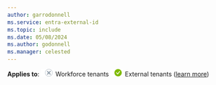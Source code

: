 ```yaml
---
author: garrodonnell
ms.service: entra-external-id
ms.topic: include
ms.date: 05/08/2024
ms.author: godonnell
ms.manager: celested
---
```


**Applies to**: ![White circle with a gray X symbol.](media/applies-to/applies-to-no.png) Workforce tenants ![Green circle with a white check mark symbol.](media/applies-to/applies-to-yes.png) External tenants ([learn more](../tenant-configurations.md))